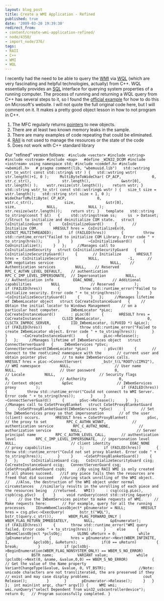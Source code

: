 ```yaml
---
layout: blog_post
title: Create a WMI Application - Refined
published: true
date: '2009-03-20 19:39:30'
redirect_from:
- content/create-wmi-application-refined/
- node/4350/
- import_node/376/
tags:
- RAII
- C++
- WMI
- WQL
---
```


I recently had the need to be able to query the [WMI](http://msdn.microsoft.com/en-us/library/aa394582.aspx) via [WQL](http://msdn.microsoft.com/en-us/library/aa394606(VS.85).aspx) (which are very fascinating and helpful technologies, actually) from C++. WQL essentially provides an [SQL](http://en.wikipedia.org/wiki/SQL) interface for querying system properties of a running computer. The process of running and returning a WQL query from C++ has several steps to it, so I found the [official example](http://msdn.microsoft.com/en-us/library/aa390418(VS.85).aspx) for how to do this on Microsoft's website. I will not quote the full original code here, but I will comment on it. It makes a pretty good object lesson in how to not program in C++.

1.  The MFC regularly returns [pointers](/content/nobody-understands-c-part-6-are-you-still-using-pointers) to new objects.
2.  There are at least two known memory leaks in the sample.
3.  There are many examples of code repeating that could be eliminated.
4.  [RAII](/content/nobody-understands-c-part-2-raii) is not used to manage the resources or the state of the code
5.  Does not work with C++ standard library

Our "refined" version follows: ` #include <vector> #include <string> #include <sstream> #include <map>   #define _WIN32_DCOM #include <iostream> using namespace std; #include <comdef.h> #include <wbemidl.h>   # pragma comment(lib, "wbemuuid.lib")   std::wstring str_to_wstr( const std::string& str ) {   std::wstring wstr( str.length()+1, 0 );     MultiByteToWideChar( CP_ACP,              0,              str.c_str(),              str.length(),              &wstr[0],              str.length() );    wstr.resize(str.length());    return wstr; }  std::string wstr_to_str( const std::wstring& wstr ) {   size_t size = wstr.length();   std::string str( size + 1, 0 );     WideCharToMultiByte( CP_ACP,              0,              wstr.c_str(),              size,              &str[0],              size,              NULL,              NULL );    str.resize(wstr.length());    return str; }   template   std::string to_string(const T &t)   {     std::stringstream ss;     ss  > Dataset;     //Struct to initialize and deinitialize COM state.   struct CoInitializeGuard   {     CoInitializeGuard()     {       // Initialize COM.       HRESULT hres =  CoInitializeEx(0, COINIT_MULTITHREADED);       if (FAILED(hres))       {         throw std::runtime_error("Failed to initialize COM Library. Error code " + to_string(hres));       }     }       ~CoInitializeGuard()     {       CoUninitialize();     }   };     //Manages call to CoInitializedSecurity   struct CoInitializeSecurityGuard   {     CoInitializeSecurityGuard()     {       // Initialize       HRESULT hres =  CoInitializeSecurity(         NULL,             -1,      // COM negotiates service                          NULL,    // Authentication services         NULL,    // Reserved         RPC_C_AUTHN_LEVEL_DEFAULT,    // authentication         RPC_C_IMP_LEVEL_IMPERSONATE,  // Impersonation         NULL,             // Authentication info         EOAC_NONE,        // Additional capabilities         NULL              // Reserved         );           if (FAILED(hres))       {         throw std::runtime_error("Failed to initialize security. Error code " + to_string(hres));       }     }       ~CoInitializeSecurityGuard()     {     }   };     //Manages lifetime of IWbemLocator object   struct CoCreateInstanceGuard   {     // Obtain the initial locator to Windows Management     // on a particular host computer.     IWbemLocator *pLoc;       CoCreateInstanceGuard()       : pLoc(0)     {       HRESULT hres = CoCreateInstance(         CLSID_WbemLocator,                     0,         CLSCTX_INPROC_SERVER,         IID_IWbemLocator, (LPVOID *) &pLoc);         if (FAILED(hres))       {         throw std::runtime_error("Failed to create IWbemLocator object. Error code " + to_string(hres));       }     }       ~CoCreateInstanceGuard()     {       pLoc->Release();         }   };     //Manages lifetime of IWbemServices object   struct ConnectServerGuard   {     IWbemServices *pSvc;     ConnectServerGuard(IWbemLocator *pLoc)       : pSvc(0)     {       // Connect to the root\cimv2 namespace with the       // current user and obtain pointer pSvc       // to make IWbemServices calls.       HRESULT hres = pLoc->ConnectServer(         _bstr_t(L"ROOT\\CIMV2"), // WMI namespace         NULL,                    // User name         NULL,                    // User password         0,                       // Locale         NULL,                    // Security flags                         0,                       // Authority               0,                       // Context object         &pSvc                    // IWbemServices proxy         );                                     if (FAILED(hres))       {         throw std::runtime_error("Could not connect to WMI Server. Error code " + to_string(hres));       }     }     ~ConnectServerGuard()     {       pSvc->Release();     }   };     //Manages call to CoSetProxyBlanket   struct CoSetProxyBlanketGuard   {     CoSetProxyBlanketGuard(IWbemServices *pSvc)     {       // Set the IWbemServices proxy so that impersonation       // of the user (client) occurs.       HRESULT hres = CoSetProxyBlanket(         pSvc,                         // the proxy to set         RPC_C_AUTHN_WINNT,            // authentication service         RPC_C_AUTHZ_NONE,             // authorization service         NULL,                         // Server principal name         RPC_C_AUTHN_LEVEL_CALL,       // authentication level         RPC_C_IMP_LEVEL_IMPERSONATE,  // impersonation level         NULL,                         // client identity         EOAC_NONE                     // proxy capabilities             );         if (FAILED(hres))       {         throw std::runtime_error("Could not set proxy blanket. Error code " + to_string(hres));       }     }     ~CoSetProxyBlanketGuard()     {     }   };      CoInitializeGuard cig;   CoInitializeSecurityGuard cisg;   CoCreateInstanceGuard ccig;   ConnectServerGuard csg;   CoSetProxyBlanketGuard cspb;     //By using RAII WMI is only created if all phases succeed.   //if any piece fails then the resources are freed that did succeed   //during stack unrolling of the WMI object.   //   //Also, the destruction of the WMI object under normal circumstances   //similarly results in the unrolling of each piece and the resources being   //returned.   WMI()     : csg(ccig.pLoc), cspb(csg.pSvc)   {    }     void runQuery(const std::string &query)   {     // Use the IWbemServices pointer to make requests of WMI.     // Make requests here:       // For example, query for all the running processes     IEnumWbemClassObject* pEnumerator = NULL;       HRESULT hres = csg.pSvc->ExecQuery(       bstr_t("WQL"),       bstr_t(query.c_str()),       WBEM_FLAG_FORWARD_ONLY | WBEM_FLAG_RETURN_IMMEDIATELY,       NULL,       &pEnumerator);       if (FAILED(hres))     {       throw std::runtime_error("WMI query failed. Error code " + to_string(hres));     }     else     {       IWbemClassObject *pclsObj;       ULONG uReturn = 0;          while (pEnumerator)       {         hres = pEnumerator->Next(WBEM_INFINITE, 1,           &pclsObj, &uReturn);           if(0 == uReturn)         {           break;         }           if (pclsObj->BeginEnumeration(WBEM_FLAG_NONSYSTEM_ONLY) == WBEM_S_NO_ERROR)         {           BSTR name;           VARIANT value;             while (pclsObj->Next(0, &name, &value,0,0) == WBEM_S_NO_ERROR)           {             // Get the value of the Name property                         VariantChangeType(&value, &value, 0, VT_BSTR);               //Note: unicode characters are not transliterated, the are preserved if they             // exist and may case display problems.                        cout Release();         }       }       pEnumerator->Release();     }   } };  int main(int argc, char* argv[]) {     WMI wmi;     wmi.runQuery("select Dependent from win32_usbcontrollerdevice");    return 0;   // Program successfully completed. }`
